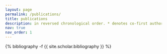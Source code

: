 ```yaml
---
layout: page
permalink: /publications/
title: publications
description: in reversed chronological order. * denotes co-first authors.
nav: true
nav_order: 1
---
```

<!-- _pages/publications.md -->
<div class="publications">

{% bibliography -f {{ site.scholar.bibliography }} %}

</div>
